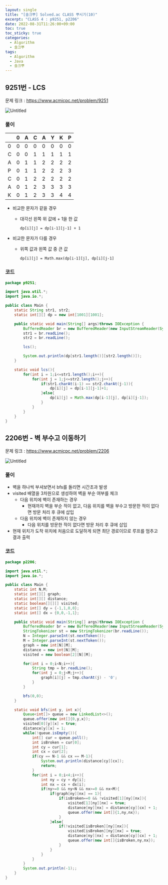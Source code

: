 ```yaml
---
layout: single
title: "[솔크뿌] Solved.ac CLASS 뿌시기(10)"
excerpt: "CLASS 4 : p9251, p2206"
date: 2022-08-31T11:26:00+09:00
toc: true
toc_sticky: true
categories:
  - Algorithm
  - 솔크뿌
tags:
  - Algorithm
  - Java
  - 솔크뿌
---
```

## 9251번 - LCS

문제 링크 : <https://www.acmicpc.net/problem/9251>

![Untitled](https://user-images.githubusercontent.com/60471550/187578055-471718b0-3326-4332-a97e-f72af26741ad.png)

### 풀이

|  | 0 | A | C | A | Y | K | P |
| --- | --- | --- | --- | --- | --- | --- | --- |
| 0 | 0 | 0 | 0 | 0 | 0 | 0 | 0 |
| C | 0 | 0 | 1 | 1 | 1 | 1 | 1 |
| A | 0 | 1 | 1 | 2 | 2 | 2 | 2 |
| P | 0 | 1 | 1 | 2 | 2 | 2 | 3 |
| C | 0 | 1 | 2 | 2 | 2 | 2 | 2 |
| A | 0 | 1 | 2 | 3 | 3 | 3 | 3 |
| K | 0 | 1 | 2 | 3 | 3 | 4 | 4 |
- 비교한 문자가 같을 경우
    - 대각선 왼쪽 위 값에 + 1을 한 값
    
      `dp[i][j] = dp[i-1][j-1] + 1`
- 비교한 문자가 다를 경우
    - 위쪽 값과 왼쪽 값 중 큰 값
    
       `dp[i][j] = Math.max(dp[i-1][j], dp[i][j-1]`
        

### 코드

```java
package p9251;

import java.util.*;
import java.io.*;

public class Main {
    static String str1, str2;
    static int[][] dp = new int[1001][1001];

    public static void main(String[] args)throws IOException {
        BufferedReader br = new BufferedReader(new InputStreamReader(System.in));
        str1 = br.readLine();
        str2 = br.readLine();

        lcs();

        System.out.println(dp[str1.length()][str2.length()]);
    }

    static void lcs(){
        for(int i = 1;i<=str1.length();i++){
            for(int j = 1;j<=str2.length();j++){
                if(str1.charAt(i-1) == str2.charAt(j-1)){
                    dp[i][j] = dp[i-1][j-1]+1;
                }else{
                    dp[i][j] = Math.max(dp[i-1][j], dp[i][j-1]);
                }
            }
        }
    }
}
```

## 2206번 - 벽 부수고 이동하기

문제 링크 : <https://www.acmicpc.net/problem/2206>

![Untitled](https://user-images.githubusercontent.com/60471550/187578431-878d7e90-df3f-4ac5-ace4-855bbf24b547.png)

### 풀이

- 벽을 하나씩 부셔보면서 bfs를 돌리면 시간초과 발생
- visited 배열을 3차원으로 생성하여 벽을 부순 여부를 체크
    - 다음 위치에 벽이 존재하는 경우
        - 현재까지 벽을 부순 적이 없고, 다음 위치를 벽을 부수고 방문한 적이 없다면 방문 처리 후 큐에 삽입
    - 다음 위치에 벽이 존재하지 않는 경우
        - 다음 위치를 방문한 적이 없다면 방문 처리 후 큐에 삽입
- 현재 위치가 도착 위치에 처음으로 도달하게 되면 최단 경로이므로 루프를 멈추고 결과 출력

### 코드

```java
package p2206;

import java.util.*;
import java.io.*;

public class Main {
    static int N,M;
    static int[][] graph;
    static int[][] distance;
    static boolean[][][] visited;
    static int[] dy = {-1,1,0,0};
    static int[] dx = {0,0,-1,1};

    public static void main(String[] args)throws IOException {
        BufferedReader br = new BufferedReader(new InputStreamReader(System.in));
        StringTokenizer st = new StringTokenizer(br.readLine());
        N = Integer.parseInt(st.nextToken());
        M = Integer.parseInt(st.nextToken());
        graph = new int[N][M];
        distance = new int[N][M];
        visited = new boolean[2][N][M];

        for(int i = 0;i<N;i++){
            String tmp = br.readLine();
            for(int j = 0;j<M;j++){
                graph[i][j] = tmp.charAt(j) - '0';
            }
        }

        bfs(0,0);
    }

    static void bfs(int y, int x){
        Queue<int[]> queue = new LinkedList<>();
        queue.offer(new int[]{0,y,x});
        visited[0][y][x] = true;
        distance[y][x] = 1;
        while(!queue.isEmpty()){
            int[] cur = queue.poll();
            int isBroken = cur[0];
            int cy = cur[1];
            int cx = cur[2];
            if(cy == N-1 && cx == M-1){
                System.out.println(distance[cy][cx]);
                return;
            }
            for(int i = 0;i<4;i++){
                int ny = cy + dy[i];
                int nx = cx + dx[i];
                if(ny>=0 && ny<N && nx>=0 && nx<M){
                    if(graph[ny][nx] == 1){
                        if(isBroken==0 && !visited[1][ny][nx]){
                            visited[1][ny][nx] = true;
                            distance[ny][nx] = distance[cy][cx] + 1;
                            queue.offer(new int[]{1,ny,nx});
                        }
                    }else{
                        if(!visited[isBroken][ny][nx]){
                            visited[isBroken][ny][nx] = true;
                            distance[ny][nx] = distance[cy][cx] + 1;
                            queue.offer(new int[]{isBroken,ny,nx});
                        }
                    }
                }
            }
        }
        System.out.println(-1);;
    }
}
```